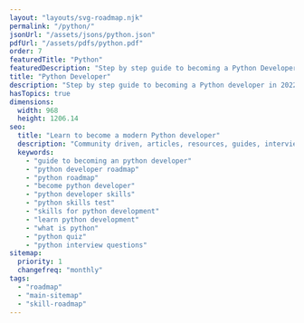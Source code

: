 ```yaml
---
layout: "layouts/svg-roadmap.njk"
permalink: "/python/"
jsonUrl: "/assets/jsons/python.json"
pdfUrl: "/assets/pdfs/python.pdf"
order: 7
featuredTitle: "Python"
featuredDescription: "Step by step guide to becoming a Python Developer in 2022"
title: "Python Developer"
description: "Step by step guide to becoming a Python developer in 2022"
hasTopics: true
dimensions:
  width: 968
  height: 1206.14
seo:
  title: "Learn to become a modern Python developer"
  description: "Community driven, articles, resources, guides, interview questions, quizzes for python development. Learn to become a modern Python developer by following the steps, skills, resources and guides listed in this roadmap."
  keywords:
    - "guide to becoming an python developer"
    - "python developer roadmap"
    - "python roadmap"
    - "become python developer"
    - "python developer skills"
    - "python skills test"
    - "skills for python development"
    - "learn python development"
    - "what is python"
    - "python quiz"
    - "python interview questions"
sitemap:
  priority: 1
  changefreq: "monthly"
tags:
  - "roadmap"
  - "main-sitemap"
  - "skill-roadmap"
---
```



